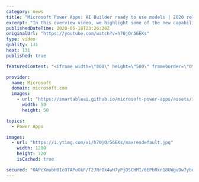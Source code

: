 ```yaml
---
category: news
title: "Microsoft Power Apps: AI Builder ready to use models | 2020 release wave 1 overview"
excerpt: "In this overview video, we highlight some of the new capabilities included in the latest update to Microsoft Power Apps, AI Builder ready to use models.     Here are the capabilities covered:   • Entity extraction helps you by identifying and extracting people, dates, places, locations, etc. from text"
publishedDateTime: 2020-05-18T23:26:26Z
originalUrl: "https://youtube.com/watch?v=h70jOr56EKs"
type: video
quality: 131
heat: 131
published: true

featuredContent: "<iframe width=\"800\" height=\"500\" frameborder=\"0\" src=\"https://www.youtube.com/embed/h70jOr56EKs\" allow=\"accelerometer; autoplay; encrypted-media; gyroscope; picture-in-picture\" allowfullscreen></iframe>"

provider:
  name: Microsoft
  domain: microsoft.com
  images:
    - url: "https://smartableai.github.io/microsoft-power-apps/assets/images/organizations/microsoft.com-50x50.jpg"
      width: 50
      height: 50

topics:
  - Power Apps

images:
  - url: "https://i.ytimg.com/vi/h70jOr56EKs/maxresdefault.jpg"
    width: 1280
    height: 720
    isCached: true

secured: "OAPcXmubH0IcOTAPuGkF/T2JNrOk4wH7yPjDSCHMI/6EPbRkn18UWgvDw7yboHAzgRjQ04fBKWLoiAjF352U+fMhmJAceTDC4Z5q6Oz+XAP7Ny17X3MJ5anVDA3Yzf04nBfMsWrT753K58DJSkuYhHCZygrTKqd002L46ss07NhF91/s++0JrPHy3iogd0iEhKUFP1kWA6Kx6S0sZ4egnKU98CmiQzlpz0fpbpNukkpTDALa9aYgFOfBO/RTAtKRyM/7eR/oY0u1nZCw9ir1tN9XPHBdWlIv7+fPUWTAQ+72kyJjPONRnfq9W4qKtNrHusy7kcdVLTgeq2zf4xRddaG4dVybchFD+ZDYlF35/UyeC9G/JBJYA107ricZIWWRhzeLyshDgwY4DJQOWG4EqEep5cxDHTsBEaKvUisdiaW3gYxOxNVkQ3fdN5D2QlqB;JcxJiqm2rurwisR2j471Wg=="
---
```


